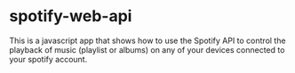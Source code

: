 # spotify-web-api

This is a javascript app that shows how to use the Spotify API to control the playback of music (playlist or albums) on any of your devices connected to your spotify account.
